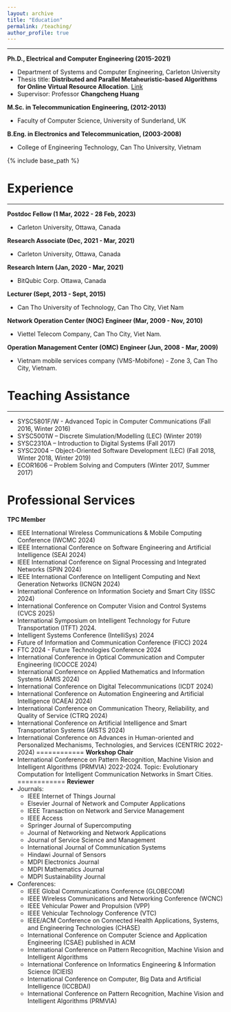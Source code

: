 ```yaml
---
layout: archive
title: "Education"
permalink: /teaching/
author_profile: true
---
```

_____________
**Ph.D., Electrical and Computer Engineering (2015-2021)**
* Department of Systems and Computer Engineering, Carleton University
* Thesis title: **Distributed and Parallel Metaheuristic-based Algorithms for Online Virtual Resource Allocation**. [Link](https://doi.org/10.22215/etd/2021-14647)
* Supervisor: Professor **Changcheng Huang**

**M.Sc. in Telecommunication Engineering, (2012-2013)**
* Faculty of Computer Science, University of Sunderland, UK

**B.Eng. in Electronics and Telecommunication, (2003-2008)**
* College of Engineering Technology, Can Tho University, Vietnam


{% include base_path %}

Experience
====
_______________________
**Postdoc Fellow (1 Mar, 2022 - 28 Feb, 2023)**
* Carleton University, Ottawa, Canada

**Research Associate (Dec, 2021 - Mar, 2021)**
* Carleton University, Ottawa, Canada

**Research Intern (Jan, 2020 - Mar, 2021)**
* BitQubic Corp. Ottawa, Canada 

**Lecturer 	(Sept, 2013 - Sept, 2015)**
* Can Tho University of Technology, Can Tho City, Viet Nam

**Network Operation Center (NOC) Engineer 	(Mar, 2009 - Nov, 2010)**
* Viettel Telecom Company, Can Tho City, Viet Nam.	    

**Operation Management Center (OMC) Engineer (Jun, 2008 - Mar, 2009)**
* Vietnam mobile services company (VMS-Mobifone) - Zone 3, Can Tho City, Vietnam.

Teaching Assistance
===========
________________
* SYSC5801F/W - Advanced Topic in Computer Communications (Fall 2016, Winter 2016)
* SYSC5001W – Discrete Simulation/Modelling (LEC) (Winter 2019)
* SYSC2310A – Introduction to Digital Systems (Fall 2017)
* SYSC2004 – Object-Oriented Software Development (LEC) (Fall 2018, Winter 2018, Winter 2019)
* ECOR1606 – Problem Solving and Computers (Winter 2017, Summer 2017)	

Professional Services
============
**TPC Member**
 *	IEEE International Wireless Communications & Mobile Computing Conference (IWCMC 2024)
 *	IEEE International Conference on Software Engineering and Artificial Intelligence (SEAI 2024)
 *	IEEE International Conference on Signal Processing and Integrated Networks (SPIN 2024)
 *	IEEE International Conference on Intelligent Computing and Next Generation Networks (ICNGN 2024)
 *	International Conference on Information Society and Smart City (ISSC 2024)
 *	International Conference on Computer Vision and Control Systems (CVCS 2025)
 *	International Symposium on Intelligent Technology for Future Transportation (ITFT) 2024.
 *	Intelligent Systems Conference (IntelliSys) 2024
 *	Future of Information and Communication Conference (FICC) 2024
 *	FTC 2024 - Future Technologies Conference 2024
 *	International Conference in Optical Communication and Computer Engineering (ICOCCE 2024)
 *	International Conference on Applied Mathematics and Information Systems (AMIS 2024)
 *	International Conference on Digital Telecommunications (ICDT 2024)
 *	International Conference on Automation Engineering and Artificial Intelligence (ICAEAI 2024)
 *	International Conference on Communication Theory, Reliability, and Quality of Service (CTRQ 2024)
 *	International Conference on Artificial Intelligence and Smart Transportation Systems (AISTS 2024)
 *	International Conference on Advances in Human-oriented and Personalized Mechanisms, Technologies, and Services (CENTRIC 2022-2024)
============
**Workshop Chair**
  * International Conference on Pattern Recognition, Machine Vision and Intelligent Algorithms (PRMVIA) 2022-2024. Topic: Evolutionary Computation for Intelligent Communication Networks in Smart Cities.
============
**Reviewer**
* Journals:
  * IEEE  Internet of Things  Journal
  * Elsevier Journal of Network and Computer Applications
  * IEEE Transaction on Network and Service Management
  * IEEE Access
  * Springer Journal of Supercomputing
  * Journal of Networking and Network Applications
  * Journal of Service Science and Management 
  * International Journal of Communication Systems
  * Hindawi Journal of Sensors
  * MDPI Electronics Journal
  * MDPI Mathematics Journal
  * MDPI Sustainability Journal
* Conferences: 
  * IEEE Global Communications Conference (GLOBECOM)
  * IEEE Wireless Communications and Networking Conference (WCNC)
  * IEEE Vehicular Power and Propulsion (VPP)
  * IEEE Vehicular Technology Conference (VTC)
  * IEEE/ACM Conference on Connected Health Applications, Systems, and Engineering Technologies (CHASE)
  * International Conference on Computer Science and Application Engineering (CSAE) published in ACM
  * International Conference on Pattern Recognition, Machine Vision and Intelligent Algorithms
  * International Conference on Informatics Engineering & Information Science (ICIEIS)
  * International Conference on Computer, Big Data and Artificial Intelligence (ICCBDAI)
  * International Conference on Pattern Recognition, Machine Vision and Intelligent Algorithms (PRMVIA)


